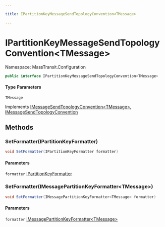```yaml
---

title: IPartitionKeyMessageSendTopologyConvention<TMessage>

---
```


# IPartitionKeyMessageSendTopologyConvention\<TMessage\>

Namespace: MassTransit.Configuration

```csharp
public interface IPartitionKeyMessageSendTopologyConvention<TMessage> : IMessageSendTopologyConvention<TMessage>, IMessageSendTopologyConvention
```

#### Type Parameters

`TMessage`<br/>

Implements [IMessageSendTopologyConvention\<TMessage\>](../../masstransit-abstractions/masstransit-configuration/imessagesendtopologyconvention-1), [IMessageSendTopologyConvention](../../masstransit-abstractions/masstransit-configuration/imessagesendtopologyconvention)

## Methods

### **SetFormatter(IPartitionKeyFormatter)**

```csharp
void SetFormatter(IPartitionKeyFormatter formatter)
```

#### Parameters

`formatter` [IPartitionKeyFormatter](../masstransit-transports/ipartitionkeyformatter)<br/>

### **SetFormatter(IMessagePartitionKeyFormatter\<TMessage\>)**

```csharp
void SetFormatter(IMessagePartitionKeyFormatter<TMessage> formatter)
```

#### Parameters

`formatter` [IMessagePartitionKeyFormatter\<TMessage\>](../masstransit-transports/imessagepartitionkeyformatter-1)<br/>

